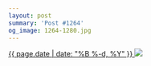 ```yaml
---
layout: post
summary: 'Post #1264'
og_image: 1264-1280.jpg
---
```


<p>
 <time>
  <a href="/1264">
   {{ page.date | date: "%B %-d, %Y" }}
  </a>
 </time>
 <a href="/1264">
  <img sizes="(min-width: 700px) 50vw, calc(100vw - 2rem)" src="{{ site.assets_url }}/1264-640.jpg" srcset="{{ site.assets_url }}/1264-320.jpg 320w, {{ site.assets_url }}/1264-640.jpg 640w, {{ site.assets_url }}/1264-960.jpg 960w, {{ site.assets_url }}/1264-1280.jpg 1280w"/>
 </a>
</p>
